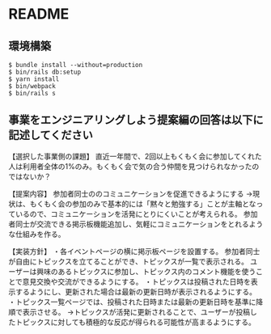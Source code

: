 # README

## 環境構築
```
$ bundle install --without=production
$ bin/rails db:setup
$ yarn install
$ bin/webpack
$ bin/rails s
```

## 事業をエンジニアリングしよう提案編の回答は以下に記述してください
【選択した事業側の課題】
直近一年間で、2回以上もくもく会に参加してくれた人は利用者全体の1%のみ。もくもく会で気の合う仲間を見つけられなかったのではないか？

【提案内容】
参加者同士ののコミュニケーションを促進できるようにする
→現状は、もくもく会の参加のみで基本的には「黙々と勉強する」ことが主軸となっているので、コミュニケーションを活発にとりにくいことが考えられる。
参加者同士が交流できる掲示板機能追加し、気軽にコミュニケーションをとれるような仕組みを作る。

【実装方針】
・各イベントページの横に掲示板ページを設置する。
参加者同士が自由にトピックスを立てることができ、トピックスが一覧で表示される。
ユーザーは興味のあるトピックスに参加し、トピックス内のコメント機能を使うことで意見交換や交流ができるようにする。
・トピックスは投稿された日時を表示するようにし、更新された場合は最新の更新日時が表示されるようにする。
・トピックス一覧ページでは、投稿された日時または最新の更新日時を基準に降順で表示させる。
→トピックスが活発に更新されることで、ユーザーが投稿したトピックスに対しても積極的な反応が得られる可能性が高まるようにする。
